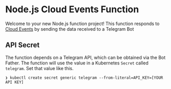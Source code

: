 # Node.js Cloud Events Function

Welcome to your new Node.js function project! This function responds to [Cloud Events](https://cloudevents.io/)
by sending the data received to a Telegram Bot

## API Secret

The function depends on a Telegram API, which can be obtained via the Bot Father. The function will use
the value in a Kubernetes `Secret` called `telegram`. Set that value like this.

```
❯ kubectl create secret generic telegram --from-literal=API_KEY=[YOUR API KEY]
```
